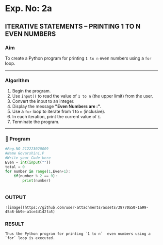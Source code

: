 # Exp. No: 2a  
## ITERATIVE STATEMENTS – PRINTING 1 TO N EVEN NUMBERS

###  Aim
To create a Python program for printing `1 to n`  even numbers using a `for` loop.

---

###  Algorithm

1. Begin the program.
2. Use `input()` to read the value of `1 to n` (the upper limit) from the user.
3. Convert the input to an integer.
4. Display the message **"Even Numbers are :"**.
5. Use a `for` loop to iterate from 1 to `n` (inclusive).
6. In each iteration, print the current value of `i`.
7. Terminate the program. 

---

### 🧾 Program

```python
#Reg.NO 212223020009
#Name Govarshini.P
#Write your Code here
Even = int(input(""))
total = 0
for number in range(1,Even+1):
    if(number % 2 == 0):
        print(number)
        
```
### OUTPUT
```
![image](https://github.com/user-attachments/assets/38770a50-1a99-45a8-bb9e-a1ce4d142fa5)

```
### RESULT
```
Thus the Python program for printing `1 to n`  even numbers using a `for` loop is executed.
```

